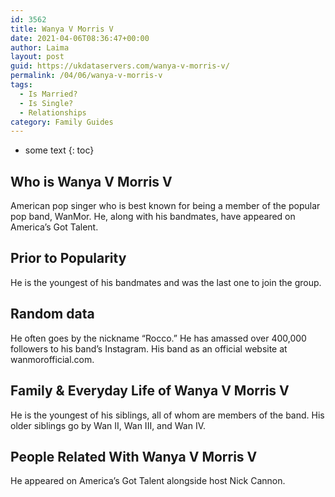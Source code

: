 ```yaml
---
id: 3562
title: Wanya V Morris V
date: 2021-04-06T08:36:47+00:00
author: Laima
layout: post
guid: https://ukdataservers.com/wanya-v-morris-v/
permalink: /04/06/wanya-v-morris-v
tags:
  - Is Married?
  - Is Single?
  - Relationships
category: Family Guides
---
```


* some text
{: toc}


## Who is Wanya V Morris V
                  
                  
                  
American pop singer who is best known for being a member of the popular pop band, WanMor. He, along with his bandmates, have appeared on America&#8217;s Got Talent.
                  
              
            
              
            
                
                
                
## Prior to Popularity
                  
                  
                  
He is the youngest of his bandmates and was the last one to join the group.
                  
              
            
              
            
                
                
                
## Random data
                  
                  
                  
He often goes by the nickname &#8220;Rocco.&#8221; He has amassed over 400,000 followers to his band&#8217;s Instagram. His band as an official website at wanmorofficial.com.
                  
              
            
              
            
                
                
                
## Family & Everyday Life of Wanya V Morris V
                  
                  
                  
He is the youngest of his siblings, all of whom are members of the band. His older siblings go by Wan II, Wan III, and Wan IV.
                  
              
            
              
            
                
                
                
## People Related With Wanya V Morris V
                  
                  
                  
He appeared on America&#8217;s Got Talent alongside host Nick Cannon.
                  
              
            
              
            
                
              
            
              
              
            
            
              
            
          
          
          